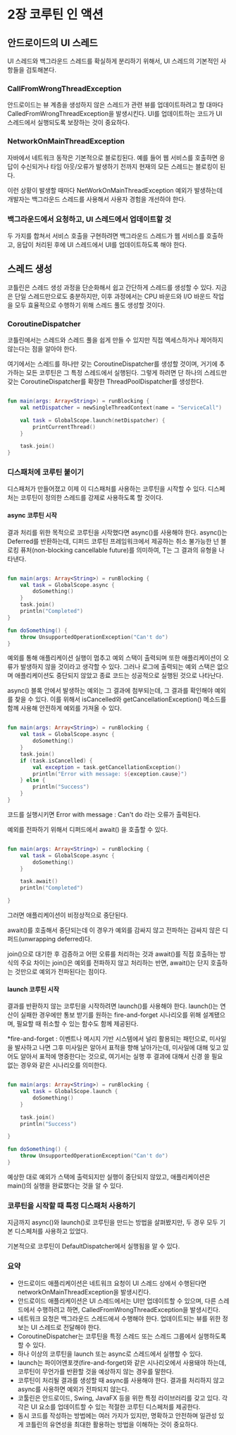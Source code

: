 # 2장 코루틴 인 액션

## 안드로이드의 UI 스레드

UI 스레드와 백그라운드 스레드를 확실하게 분리하기 위해서, UI 스레드의 기본적인 사항들을 검토해본다.

### CallFromWrongThreadException

안드로이드는 뷰 계층을 생성하지 않은 스레드가 관련 뷰를 업데이트하려고 할 대마다 CalledFromWrongThreadException을 발생시킨다.
UI를 업데이트하는 코드가 UI 스레드에서 실행되도록 보장하는 것이 중요하다.

### NetworkOnMainThreadException

자바에서 네트워크 동작은 기본적으로 블로킹된다.
예를 들어 웹 서비스를 호출하면 응답이 수신되거나 타임 아웃/오류가 발생하기 전까지 현재의 모든 스레드는 블로킹이 된다.

이런 상황이 발생할 때마다 NetWorkOnMainThreadException 예외가 발생하는데 개발자는 백그라운드 스레드를 사용해서 사용자 경험을 개선하야 한다.

### 백그라운드에서 요청하고, UI 스레드에서 업데이트할 것

두 가지를 합쳐서 서비스 호출을 구현하려면 백그라운드 스레드가 웹 서비스를 호출하고, 응답이 처리된 후에 UI 스레드에서 UI를 업데이트하도록 해야 한다.

## 스레드 생성

코틀린은 스레드 생성 과정을 단순화해서 쉽고 간단하게 스레드를 생성할 수 있다.
지금은 단일 스레드만으로도 충분하지만, 이후 과정에서는 CPU 바운드와 I/O 바운드 작업을 모두 효율적으로 수행하기 위해 스레드 풀도 생성할 것이다.

### CoroutineDispatcher

코틀린에서는 스레드와 스레드 풀을 쉽게 만들 수 있지만 직접 엑세스하거나 제어하지 않는다는 점을 알아야 한다.

여기에서는 스레드를 하나만 갖는 CoroutineDispatcher를 생성할 것이며, 거기에 추가하는 모든 코루틴은 그 특정 스레드에서 실행된다.
그렇게 하려면 단 하나의 스레드만 갖는 CoroutineDispatcher를 확장한 ThreadPoolDispatcher를 생성한다.

```kotlin

fun main(args: Array<String>) = runBlocking {
    val netDispatcher = newSingleThreadContext(name = "ServiceCall")

    val task = GlobalScope.launch(netDispatcher) {
        printCurrentThread()
    }

    task.join()
}
```

### 디스패처에 코루틴 붙이기

디스패처가 만들어졌고 이제 이 디스패처를 사용하는 코루틴을 시작할 수 있다.
디스페처는 코루틴이 정의한 스레드를 강제로 사용하도록 할 것이다.

#### async 코루틴 시작

결과 처리를 위한 목적으로 코루틴을 시작했다면 async()를 사용해야 한다.
async()는 Deferred<T>를 반환하는데, 디퍼드 코루틴 프레임워크에서 제공하는 취소 불가능한 넌 블로킹 퓨처(non-blocking cancellable future)를 의미하여, T는 그 결과의 유형을
나타낸다.

```kotlin

fun main(args: Array<String>) = runBlocking {
    val task = GlobalScope.async {
        doSomething()
    }
    task.join()
    println("Completed")
}

fun doSomething() {
    throw UnsupportedOperationException("Can't do")
}

```

예외를 통해 애플리케이션 실행이 멈추고 예외 스택이 출력되며 또한 애플리케이션이 오류가 발생하지 않을 것이라고 생각할 수 있다.
그러나 로그에 출력되는 예외 스택은 없으며 애플리케이션도 중단되지 않았고 종료 코드는 성공적으로 실행된 것으로 나타난다.

async() 블록 안에서 발생하는 예외는 그 결과에 첨부되는데, 그 결과를 확인해야 예외를 찾을 수 있다.
이를 위해서 isCancelled와 getCancellationException() 메소드를 함께 사용해 안전하게 예외를 가져올 수 있다.

```kotlin

fun main(args: Array<String>) = runBlocking {
    val task = GlobalScope.async {
        doSomething()
    }
    task.join()
    if (task.isCancelled) {
        val exception = task.getCancellationException()
        println("Error with message: ${exception.cause}")
    } else {
        println("Success")
    }
}
```

코드를 실행시키면 Error with message : Can't do 라는 오류가 출력된다.

예외를 전파하기 위해서 디퍼드에서 await() 을 호출할 수 있다.

```kotlin

fun main(args: Array<String>) = runBlocking {
    val task = GlobalScope.async {
        doSomething()
    }

    task.await()
    println("Completed")

}

```

그러면 애플리케이션이 비정상적으로 중단된다.

await()를 호출해서 중단되는데 이 경우가 예외를 감싸지 않고 전파하는 감싸지 않은 디퍼드(unwrapping deferred)다.

join()으로 대기한 후 검증하고 어떤 오류를 처리하는 것과 await()를 직접 호출하는 방식의 주요 차이는 join()은 예외를 전파하지 않고 처리하는 반면, await()는 단지 호출하는 것만으로 예외가
전파된다는 점이다.

#### launch 코루틴 시작

결과를 반환하지 않는 코루틴을 시작하려면 launch()를 사용해야 한다.
launch()는 연산이 실패한 경우에만 통보 받기를 원하는 fire-and-forget 시나리오를 위해 설계됐으며, 필요할 때 취소할 수 있는 함수도 함께 제공된다.

*fire-and-forget : 이벤트나 메시지 기반 시스템에서 널리 활용되는 패턴으로, 미사일을 발사하고 나면 그후 미사일은 알아서 표적을 향해 날아가는데, 미사일에 대해 잊고 있어도 알아서 표적에 명중한다는
것으로, 여기서는 실행 후 결과에 대해서 신경 쓸 필요 없는 경우와 같은 시나리오를 의미한다.

```kotlin

fun main(args: Array<String>) = runBlocking {
    val task = GlobalScope.launch {
        doSomething()
    }

    task.join()
    println("Success")

}

fun doSomething() {
    throw UnsupportedOperationException("Can't do")
}

```

예상한 대로 예외가 스택에 출력되지만 실행이 중단되지 않았고, 애플리케이션은 main()의 실행을 완료했다는 것을 알 수 있다.

### 코루틴을 시작할 때 특정 디스패처 사용하기

지금까지 async()와 launch()로 코루틴을 만드는 방법을 살펴봤지만, 두 경우 모두 기본 디스페처를 사용하고 있었다.

기본적으로 코루틴이 DefaultDispatcher에서 실행됨을 알 수 있다.

### 요약

- 안드로이드 애플리케이션은 네트워크 요청이 UI 스레드 상에서 수행된다면 networkOnMainThreadException을 발생시킨다.
- 안드로이드 애플리케이션은 UI 스레드에서는 UI만 업데이트할 수 있으며, 다른 스레드에서 수행하려고 하면, CalledFromWrongThreadException을 발생시킨다.
- 네트워크 요청은 백그라운드 스레드에서 수행해야 한다. 업데이트되는 뷰를 위한 정보는 UI 스레드로 전달해야 한다.
- CoroutineDispatcher는 코루틴을 특정 스레드 또는 스레드 그룹에서 실행하도록 할 수 있다.
- 하나 이상의 코루틴을 launch 또는 async로 스레드에서 실행할 수 있다.
- launch는 파이어앤포갯(fire-and-forget)와 같은 시나리오에서 사용돼야 하는데, 코루틴이 무언가를 반환할 것을 예상하지 않는 경우를 말한다.
- 코루틴이 처리될 결과를 생성할 때 async를 사용해야 한다. 결과를 처리하지 않고 async를 사용하면 예외가 전파되지 않는다.
- 코툴린은 안드로이드, Swing, JavaFX 등을 위한 특정 라이브러리를 갖고 있다. 각각은 UI 요소를 업데이트할 수 있는 적절한 코루틴 디스페처를 제공한다.
- 동시 코드를 작성하는 방법에는 여러 가지가 있지만, 명확하고 안전하며 일관성 있게 코틀린의 유연성을 최대한 활용하는 방법을 이해하는 것이 중요하다.
